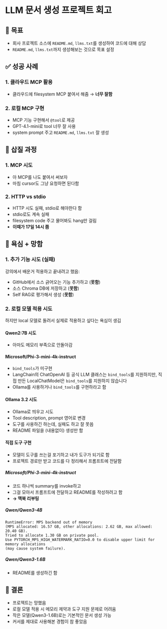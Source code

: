 # LLM 문서 생성 프로젝트 회고

## 🎯 목표
- 회사 프로젝트 소스에 `README.md`, `llms.txt`를 생성하여 코드에 대해 상담
- `README.md`, `llms.txt`까지 생성해보는 것으로 목표 설정

## ✅ 성공 사례

### 1. 클라우드 MCP 활용
- 클라우드에 filesystem MCP 붙여서 해줌 → **너무 잘함**

### 2. 로컬 MCP 구현
- MCP 기능 구현해서 `@tool`로 제공
- GPT-4.1-mini로 tool 너무 잘 사용
- system prompt 주고 `README.md`, `llms.txt` 잘 생성

## 🔧 삽질 과정

### 1. MCP 시도
- 아 MCP를 나도 붙여서 써보자
- 마침 cursor도 그냥 요청하면 된다함

### 2. HTTP vs stdio
- HTTP 시도 실패, stdio로 해야한다 함
- stdio로도 계속 실패
- filesystem code 주고 물어봐도 hang만 걸림
- **이때가 17일 14시 쯤**

## 💭 욕심 + 망함

### 1. 추가 기능 시도 (실패)
강의에서 배운거 적용하고 끝내려고 했음:
- GitHub에서 소스 긁어오는 기능 추가하고 (**못함**)
- 소스 Chroma DB에 저장하고 (**못함**)
- Self RAG로 평가해서 생성 (**못함**)

### 2. 로컬 모델 적용 시도
하지만 local 모델로 돌려서 실제로 적용하고 싶다는 욕심이 생김

#### Qwen2:7B 시도
- 아마도 메모리 부족으로 안돌아감

#### Microsoft/Phi-3-mini-4k-instruct
- `bind_tools`가 미구현
- LangChain의 ChatOpenAI 등 공식 LLM 클래스는 `bind_tools`를 지원하지만, 직접 만든 LocalChatModel은 `bind_tools`를 지원하지 않습니다
- Ollama를 사용하거나 `bind_tools`를 구현하라고 함

#### Ollama 3.2 시도
- Ollama로 띄우고 시도
- Tool description, prompt 영어로 변경
- 도구를 사용하긴 하는데, 실패도 하고 잘 못씀
- README 파일을 (내용없이) 생성만 함

#### 직접 도구 구현
- 모델이 도구를 쓰는걸 포기하고 내가 도구가 되기로 함
- 프로젝트 경로만 받고 코드를 다 정리해서 프롬프트에 전달함

##### Microsoft/Phi-3-mini-4k-instruct
- 코드 하나씩 summary를 invoke하고
- 그걸 모아서 프롬프트에 전달하고 README를 작성하려고 함
- **→ 맥북 리부팅**

##### Qwen/Qwen3-4B
```
RuntimeError: MPS backend out of memory 
(MPS allocated: 16.57 GB, other allocations: 2.62 GB, max allowed: 20.40 GB). 
Tried to allocate 1.30 GB on private pool. 
Use PYTORCH_MPS_HIGH_WATERMARK_RATIO=0.0 to disable upper limit for memory allocations 
(may cause system failure).
```

##### Qwen/Qwen3-1.6B
- README를 생성하긴 함

## 📝 결론
- 프로젝트는 망했음
- 로컬 모델 적용 시 메모리 제약과 도구 지원 문제로 어려움
- 작은 모델(Qwen3-1.6B)로는 기본적인 문서 생성 가능
- 커서를 제대로 사용해본 경험이 참 좋았음